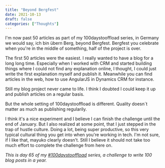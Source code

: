 ```yaml
---
title: "Beyond Bergfest"
date: 2021-10-13
draft: false
categories: ["Thoughts"]
---
```

I'm now past 50 articles as part of my 100daystooffload series, in Germany we would say, ich bin übern Berg, beyond Bergfest. Bergfest you celebrate when you're in the middle of something, half of the project is over. 

The first 50 articles were the easiest. I really wanted to have a blog for a long long time. Especially when I worked with CRM and started building things where I could not find any explanation online, I thought, I could just write the first explanation myself and publish it. Meanwhile you can find articles in the web, how to use AngularJS in Dynamics CRM for instance.

Still my blog project never came to life. I think I doubted I could keep it up and publish articles on a regular basis.

But the whole setting of 100daystooffload is different. Quality doesn´t matter as much as publishing regularily.

I think it's a nice experiment and I believe I can finish the challenge until the end of January. But I also realized at some point, that I just stepped in the trap of hustle culture. Doing a lot, being super productive, so this very typical cultural thing you get into when you're working in tech. I'm not sure, if I like that, mayuko clearly doesn't. Still I believe it should not take too much effort to complete the challenge from here on.

_This is day 65 of my [#100daystooffload](https://100daystooffload.com/) series, a challenge to write 100 blog posts in a year._